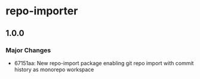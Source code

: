 # repo-importer

## 1.0.0

### Major Changes

- 67151aa: New repo-import package enabling git repo import with commit history as monorepo workspace

